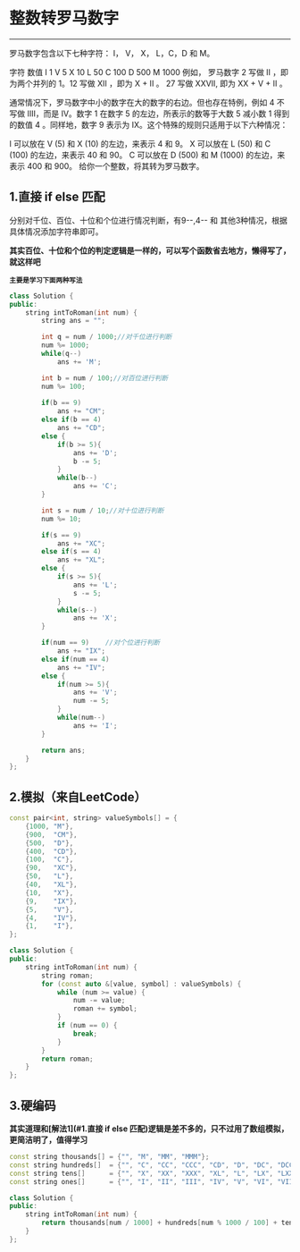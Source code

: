 # 整数转罗马数字

---

罗马数字包含以下七种字符： I， V， X， L，C，D 和 M。

字符          数值
I             1
V             5
X             10
L             50
C             100
D             500
M             1000
例如， 罗马数字 2 写做 II ，即为两个并列的 1。12 写做 XII ，即为 X + II 。 27 写做  XXVII, 即为 XX + V + II 。

通常情况下，罗马数字中小的数字在大的数字的右边。但也存在特例，例如 4 不写做 IIII，而是 IV。数字 1 在数字 5 的左边，所表示的数等于大数 5 减小数 1 得到的数值 4 。同样地，数字 9 表示为 IX。这个特殊的规则只适用于以下六种情况：

I 可以放在 V (5) 和 X (10) 的左边，来表示 4 和 9。
X 可以放在 L (50) 和 C (100) 的左边，来表示 40 和 90。 
C 可以放在 D (500) 和 M (1000) 的左边，来表示 400 和 900。
给你一个整数，将其转为罗马数字。



## 1.直接 if else 匹配

分别对千位、百位、十位和个位进行情况判断，有9--,4-- 和 其他3种情况，根据具体情况添加字符串即可。

**其实百位、十位和个位的判定逻辑是一样的，可以写个函数省去地方，懒得写了，就这样吧**

**`主要是学习下面两种写法`**

```c++
class Solution {
public:
    string intToRoman(int num) {
        string ans = "";

        int q = num / 1000;//对千位进行判断
        num %= 1000;
        while(q--)
            ans += 'M';

        int b = num / 100;//对百位进行判断
        num %= 100;
        
        if(b == 9)
            ans += "CM";
        else if(b == 4)
            ans += "CD";
        else {
            if(b >= 5){
                ans += 'D';
                b -= 5;
            }
            while(b--)
                ans += 'C';
        }

        int s = num / 10;//对十位进行判断
        num %= 10;

        if(s == 9)
            ans += "XC";
        else if(s == 4)
            ans += "XL";
        else {
            if(s >= 5){
                ans += 'L';
                s -= 5;
            }
            while(s--)
                ans += 'X';
        }

        if(num == 9)    //对个位进行判断
            ans += "IX";
        else if(num == 4)
            ans += "IV";
        else {
            if(num >= 5){
                ans += 'V';
                num -= 5;
            }
            while(num--)
                ans += 'I';
        }

        return ans;
    }
};

```



## 2.模拟（来自LeetCode）

```c++
const pair<int, string> valueSymbols[] = {
    {1000, "M"},
    {900,  "CM"},
    {500,  "D"},
    {400,  "CD"},
    {100,  "C"},
    {90,   "XC"},
    {50,   "L"},
    {40,   "XL"},
    {10,   "X"},
    {9,    "IX"},
    {5,    "V"},
    {4,    "IV"},
    {1,    "I"},
};

class Solution {
public:
    string intToRoman(int num) {
        string roman;
        for (const auto &[value, symbol] : valueSymbols) {
            while (num >= value) {
                num -= value;
                roman += symbol;
            }
            if (num == 0) {
                break;
            }
        }
        return roman;
    }
};
```



## 3.硬编码

**其实道理和[解法1](#1.直接 if else 匹配)逻辑是差不多的，只不过用了数组模拟，更简洁明了，值得学习**

```c++
const string thousands[] = {"", "M", "MM", "MMM"};
const string hundreds[]  = {"", "C", "CC", "CCC", "CD", "D", "DC", "DCC", "DCCC", "CM"};
const string tens[]      = {"", "X", "XX", "XXX", "XL", "L", "LX", "LXX", "LXXX", "XC"};
const string ones[]      = {"", "I", "II", "III", "IV", "V", "VI", "VII", "VIII", "IX"};

class Solution {
public:
    string intToRoman(int num) {
        return thousands[num / 1000] + hundreds[num % 1000 / 100] + tens[num % 100 / 10] + ones[num % 10];
    }
};
```

